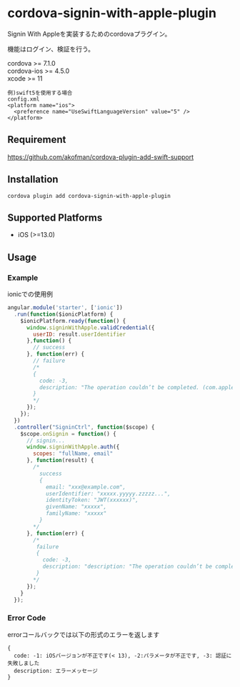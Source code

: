 # cordova-signin-with-apple-plugin

Signin With Appleを実装するためのcordovaプラグイン。　　

機能はログイン、検証を行う。  

cordova >= 7.1.0  
cordova-ios >= 4.5.0  
xcode >= 11

```
例)swift5を使用する場合
config.xml  
<platform name="ios">
  <preference name="UseSwiftLanguageVersion" value="5" />
</platform>
```

## Requirement
https://github.com/akofman/cordova-plugin-add-swift-support  

## Installation
```
cordova plugin add cordova-signin-with-apple-plugin  
```

## Supported Platforms
- iOS (>=13.0)

## Usage

### Example

ionicでの使用例
```js
angular.module('starter', ['ionic'])
  .run(function($ionicPlatform) {
    $ionicPlatform.ready(function() {
      window.signinWithApple.validCredential({
        userID: result.userIdentifier
      },function() {
        // success
      }, function(err) {
        // failure
        /*
        {
          code: -3,
          description: "The operation couldn’t be completed. (com.apple.AuthenticationServices.AuthorizationError error 1000.)"
        }
        */
      });
    });
  })
  .controller("SigninCtrl", function($scope) {
    $scope.onSignin = function() {
      // signin...
      window.signinWithApple.auth({
        scopes: "fullName, email"
      }, function(result) {
        /*
          success
          {
            email: "xxx@example.com",
            userIdentifier: "xxxxx.yyyyy.zzzzz...",
            identityToken: "JWT(xxxxxx)",
            givenName: "xxxxx",
            familyName: "xxxxx"
          }
        */
      }, function(err) {
        /*
         failure
         {
           code: -3,
           description: "description: "The operation couldn’t be completed. (com.apple.AuthenticationServices.AuthorizationError error 1001.)"
         }
        */
      });
    }
  });
```

### Error Code
errorコールバックでは以下の形式のエラーを返します
```
{
  code: -1: iOSバージョンが不正です(< 13), -2:パラメータが不正です, -3: 認証に失敗しました
  description: エラーメッセージ
}
```
